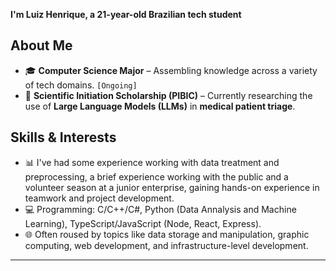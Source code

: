 
**I'm Luiz Henrique, a 21-year-old Brazilian tech student** 

## About Me

- 🎓 **Computer Science Major** – Assembling knowledge across a variety of tech domains. `[Ongoing]`
- 🧪 **Scientific Initiation Scholarship (PIBIC)** – Currently researching the use of **Large Language Models (LLMs)** in **medical patient triage**.

## Skills & Interests

- 📊 I've had some experience working with data treatment and preprocessing, a brief experience working with the public and a volunteer season at a junior enterprise, gaining hands-on experience in teamwork and project development.
- 💻 Programming: C/C++/C#, Python (Data Annalysis and Machine Learning), TypeScript/JavaScript (Node, React, Express). 
- 🌐 Often roused by topics like data storage and manipulation, graphic computing, web development, and infrastructure-level development. 

---
